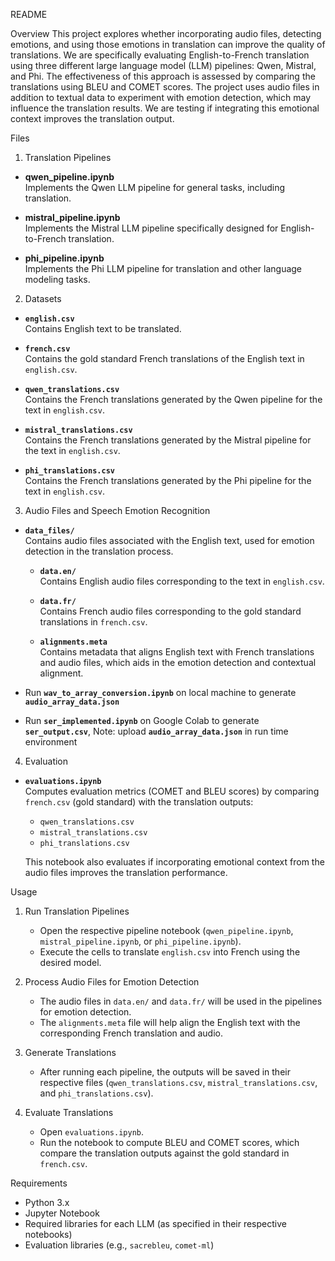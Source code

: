README

Overview
This project explores whether incorporating audio files, detecting emotions, and using those emotions in translation can improve the quality of translations. We are specifically evaluating English-to-French translation using three different large language model (LLM) pipelines: Qwen, Mistral, and Phi. The effectiveness of this approach is assessed by comparing the translations using BLEU and COMET scores.
The project uses audio files in addition to textual data to experiment with emotion detection, which may influence the translation results. We are testing if integrating this emotional context improves the translation output.

Files

1. Translation Pipelines
- **qwen_pipeline.ipynb**  
  Implements the Qwen LLM pipeline for general tasks, including translation.

- **mistral_pipeline.ipynb**  
  Implements the Mistral LLM pipeline specifically designed for English-to-French translation.

- **phi_pipeline.ipynb**  
  Implements the Phi LLM pipeline for translation and other language modeling tasks.

2. Datasets
- **`english.csv`**  
  Contains English text to be translated.

- **`french.csv`**  
  Contains the gold standard French translations of the English text in `english.csv`.

- **`qwen_translations.csv`**  
  Contains the French translations generated by the Qwen pipeline for the text in `english.csv`.

- **`mistral_translations.csv`**  
  Contains the French translations generated by the Mistral pipeline for the text in `english.csv`.

- **`phi_translations.csv`**  
  Contains the French translations generated by the Phi pipeline for the text in `english.csv`.

3. Audio Files and Speech Emotion Recognition
- **`data_files/`**  
  Contains audio files associated with the English text, used for emotion detection in the translation process.

  - **`data.en/`**  
    Contains English audio files corresponding to the text in `english.csv`.

  - **`data.fr/`**  
    Contains French audio files corresponding to the gold standard translations in `french.csv`.

  - **`alignments.meta`**  
    Contains metadata that aligns English text with French translations and audio files, which aids in the emotion detection and contextual alignment.

- Run **`wav_to_array_conversion.ipynb`** on local machine to generate **`audio_array_data.json`**
- Run **`ser_implemented.ipynb`** on Google Colab to generate **`ser_output.csv`**, Note: upload **`audio_array_data.json`** in run time environment

4. Evaluation
- **`evaluations.ipynb`**  
  Computes evaluation metrics (COMET and BLEU scores) by comparing `french.csv` (gold standard) with the translation outputs:
  - `qwen_translations.csv`
  - `mistral_translations.csv`
  - `phi_translations.csv`

  This notebook also evaluates if incorporating emotional context from the audio files improves the translation performance.

Usage

1. Run Translation Pipelines
   - Open the respective pipeline notebook (`qwen_pipeline.ipynb`, `mistral_pipeline.ipynb`, or `phi_pipeline.ipynb`).
   - Execute the cells to translate `english.csv` into French using the desired model.

2. Process Audio Files for Emotion Detection  
   - The audio files in `data.en/` and `data.fr/` will be used in the pipelines for emotion detection.
   - The `alignments.meta` file will help align the English text with the corresponding French translation and audio.

3. Generate Translations
   - After running each pipeline, the outputs will be saved in their respective files (`qwen_translations.csv`, `mistral_translations.csv`, and `phi_translations.csv`).

4. Evaluate Translations  
   - Open `evaluations.ipynb`.
   - Run the notebook to compute BLEU and COMET scores, which compare the translation outputs against the gold standard in `french.csv`.

Requirements
- Python 3.x
- Jupyter Notebook
- Required libraries for each LLM (as specified in their respective notebooks)
- Evaluation libraries (e.g., `sacrebleu`, `comet-ml`)
